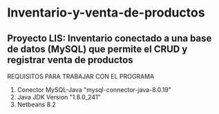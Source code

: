 # Inventario-y-venta-de-productos
Proyecto LIS:
Inventario conectado a una base de datos (MySQL) que permite el CRUD y registrar venta de productos
------------------------------------------------------------------------------------------------------------------

REQUISITOS PARA TRABAJAR CON EL PROGRAMA
1. Conector MySQL-Java "mysql-connector-java-8.0.19"
2. Java JDK Version "1.8.0_241"
3. Netbeans 8.2
